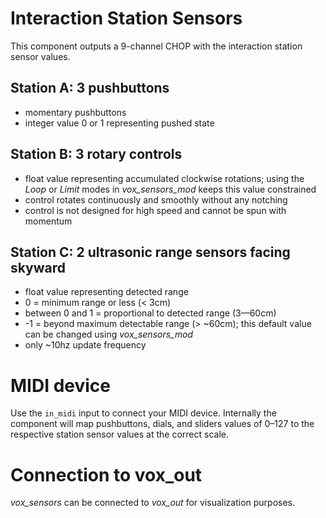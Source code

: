 # Interaction Station Sensors

This component outputs a 9-channel CHOP with the interaction station sensor values.

## Station A: 3 pushbuttons

- momentary pushbuttons
- integer value 0 or 1 representing pushed state

## Station B: 3 rotary controls

- float value representing accumulated clockwise rotations; using the _Loop_ or _Limit_ modes in _vox_sensors_mod_ keeps this value constrained
- control rotates continuously and smoothly without any notching
- control is not designed for high speed and cannot be spun with momentum

## Station C: 2 ultrasonic range sensors facing skyward

- float value representing detected range
- 0 = minimum range or less (< 3cm)
- between 0 and 1 = proportional to detected range (3—60cm)
- -1 = beyond maximum detectable range (> ~60cm); this default value can be changed using _vox_sensors_mod_
- only ~10hz update frequency

# MIDI device

Use the `in_midi` input to connect your MIDI device. Internally the component will map pushbuttons, dials, and sliders values of 0–127 to the respective station sensor values at the correct scale.

# Connection to vox_out

_vox_sensors_ can be connected to _vox_out_ for visualization purposes.
